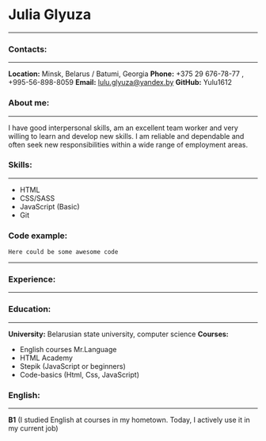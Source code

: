 # Julia Glyuza
-----------
### Contacts:
-----------
**Location:** Minsk, Belarus / Batumi, Georgia
**Phone:** +375 29 676-78-77 , +995-56-898-8059
**Email:** lulu.glyuza@yandex.by
**GitHub:** Yulu1612
### About me:
-----------
I have good interpersonal skills, am an excellent team worker and very willing to learn and develop new skills.
I am reliable and dependable and often seek new responsibilities within a wide range of employment areas.
### Skills:
-----------
* HTML
* CSS/SASS
* JavaScript (Basic)
* Git
### Code example:
```
Here could be some awesome code
```
-----------
### Experience:
-----------
### Education:
-----------
**University:** Belarusian state university, computer science
**Courses:** 
* English courses Mr.Language
* HTML Academy
* Stepik (JavaScript or beginners)
* Code-basics (Html, Css, JavaScript)
### English:
-----------
**B1** (I studied English at courses in my hometown. Today, I actively use it in my current job)

